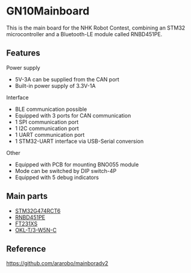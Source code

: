# GN10Mainboard

This is the main board for the NHK Robot Contest, combining an STM32 microcontroller and a Bluetooth-LE module called RNBD451PE.

## Features

Power supply
- 5V-3A can be supplied from the CAN port
- Built-in power supply of 3.3V-1A

Interface
- BLE communication possible
- Equipped with 3 ports for CAN communication
- 1 SPI communication port
- 1 I2C communication port
- 1 UART communication port
- 1 STM32-UART interface via USB-Serial conversion

Other
- Equipped with PCB for mounting BNO055 module
- Mode can be switched by DIP switch-4P
- Equipped with 5 debug indicators

## Main parts

- [STM32G474RCT6](https://www.stmcu.jp/stm32/stm32g4/stm32g4x4/66801/)
- [RNBD451PE](https://www.microchip.com/en-us/product/rnbd451pe)
- [FT231XS](https://ftdichip.com/products/ft231xs/)
- [OKL-T/3-W5N-C](https://www.murata.com/ja-jp/products/productdetail?partno=OKL-T%2F3-W5N-C)

## Reference

https://github.com/ararobo/mainboradv2

